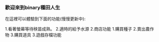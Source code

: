 ### 歡迎來到binary種田人生

在這裡可以體驗到下面的功能(慢慢更新中):

1.看著螢幕等待秧苗成熟。
2.適時的給予水源
2.商店功能
	1.購買種子
	2.賣出農作物
	3.購買道具
3.遊戲存檔功能
